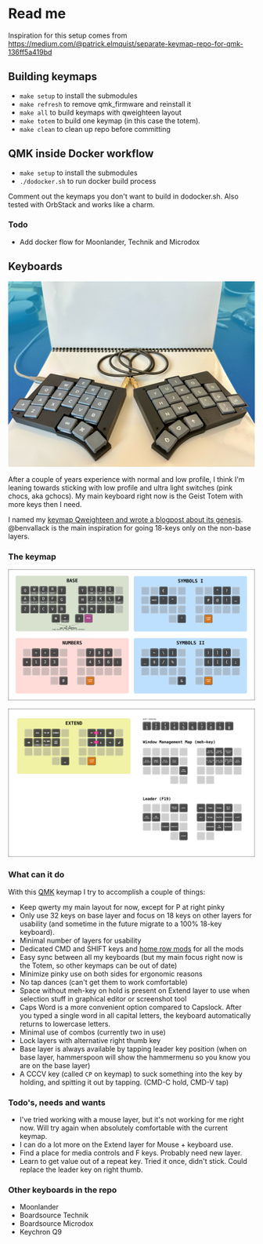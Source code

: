 # Read me

Inspiration for this setup comes from https://medium.com/@patrick.elmquist/separate-keymap-repo-for-qmk-136ff5a419bd

## Building keymaps

- `make setup` to install the submodules
- `make refresh` to remove qmk_firmware and reinstall it
- `make all` to build keymaps with qweighteen layout
- `make totem` to build one keymap (in this case the totem).
- `make clean` to clean up repo before committing

## QMK inside Docker workflow

- `make setup` to install the submodules
- `./dodocker.sh` to run docker build process

Comment out the keymaps you don't want to build in dodocker.sh. Also tested with OrbStack and works like a charm.

### Todo

- Add docker flow for Moonlander, Technik and Microdox

## Keyboards

![My Totem](/images/totem.jpg)

After a couple of years experience with normal and low profile, I think I'm leaning towards sticking with low profile and ultra light switches (pink chocs, aka gchocs). My main keyboard right now is the Geist Totem with more keys then I need.

I named my [keymap Qweighteen and wrote a blogpost about its genesis](https://reinierladan.nl/blog/2023/qweighteen-keymap/). @benvallack is the main inspiration for going 18-keys only on the non-base layers.

### The keymap

![Keymap base 32 layout](./images/keymap.png?raw=true)

![Mehmap](./images/mehmap.png?raw=true)

### What can it do

With this [QMK](https://beta.docs.qmk.fm) keymap I try to accomplish a couple of things:

- Keep qwerty my main layout for now, except for P at right pinky
- Only use 32 keys on base layer and focus on 18 keys on other layers for usability (and sometime in the future migrate to a 100% 18-key keyboard).
- Minimal number of layers for usability
- Dedicated CMD and SHIFT keys and [home row mods](https://precondition.github.io/home-row-mods) for all the mods
- Easy sync between all my keyboards (but my main focus right now is the Totem, so other keymaps can be out of date)
- Minimize pinky use on both sides for ergonomic reasons
- No tap dances (can't get them to work comfortable)
- Space without meh-key on hold is present on Extend layer to use when selection stuff in graphical editor or screenshot tool
- Caps Word is a more convenient option compared to Capslock. After you typed a single word in all capital letters, the keyboard automatically returns to lowercase letters.
- Minimal use of combos (currently two in use)
- Lock layers with alternative right thumb key
- Base layer is always available by tapping leader key position (when on base layer, hammerspoon will show the hammermenu so you know you are on the base layer)
- A CCCV key (called `CP` on keymap) to suck something into the key by holding, and spitting it out by tapping. (CMD-C hold, CMD-V tap)

### Todo's, needs and wants

- I've tried working with a mouse layer, but it's not working for me right now. Will try again when absolutely comfortable with the current keymap.
- I can do a lot more on the Extend layer for Mouse + keyboard use.
- Find a place for media controls and F keys. Probably need new layer.
- Learn to get value out of a repeat key. Tried it once, didn't stick. Could replace the leader key on right thumb.

### Other keyboards in the repo

- Moonlander
- Boardsource Technik
- Boardsource Microdox
- Keychron Q9
